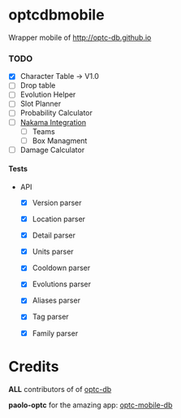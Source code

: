 # optcdbmobile
Wrapper mobile of http://optc-db.github.io

### TODO

- [X] Character Table -> V1.0
- [ ] Drop table
- [ ] Evolution Helper
- [ ] Slot Planner
- [ ] Probability Calculator
- [ ] [Nakama Integration](https://www.nakama.network/about)
  - [ ] Teams
  - [ ] Box Managment
- [ ] Damage Calculator

#### Tests
- API
  - [x] Version parser
  - [x] Location parser
  - [x] Detail parser
  - [x] Units parser
  - [x] Cooldown parser
  - [x] Evolutions parser
  - [x] Aliases parser
  - [x] Tag parser
  - [x] Family parser
  
  
# Credits
 **ALL** contributors of of [optc-db](http://optc-db.github.io)
 
 **paolo-optc** for the amazing app: [optc-mobile-db](https://github.com/paolo-optc/optc-mobile-db)
 

